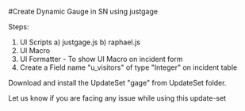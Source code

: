 #Create Dynamic Gauge in SN using justgage

Steps:
1)  UI Scripts
        a)  justgage.js
        b)  raphael.js
2)  UI Macro
3)  UI Formatter - To show UI Macro on incident form
4)  Create a Field name "u_visitors" of type "Integer" on incident table

Download and install the UpdateSet "gage" from UpdateSet folder.

Let us know if you are facing any issue while using this update-set
